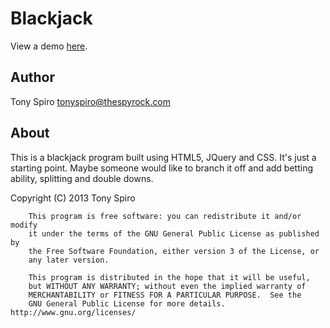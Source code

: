 Blackjack
=============

View a demo <a href='http://dev.tonyspiro.com/blackjack'>here</a>.

Author
------
Tony Spiro
tonyspiro@thespyrock.com

About
------
This is a blackjack program built using HTML5, JQuery and CSS.  It's just a starting point.  Maybe someone would like to branch it off and add betting ability, splitting and double downs.

Copyright (C) 2013  Tony Spiro

    	This program is free software: you can redistribute it and/or modify
    	it under the terms of the GNU General Public License as published by
    	the Free Software Foundation, either version 3 of the License, or
    	any later version.

    	This program is distributed in the hope that it will be useful,
    	but WITHOUT ANY WARRANTY; without even the implied warranty of
    	MERCHANTABILITY or FITNESS FOR A PARTICULAR PURPOSE.  See the
    	GNU General Public License for more details. http://www.gnu.org/licenses/
